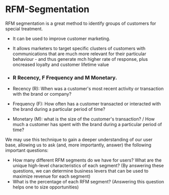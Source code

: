 # RFM-Segmentation

RFM segmentation is a great method to identify groups of customers for special treatment. 
  - It can be used to improve customer marketing.
   - It allows marketers to target specific clusters of customers with communications that are much more relevant for their particular behaviour - and thus generate mch higher rate of response, plus oncreased loyalty and customer lifetime value
  
 - ### R Recency, F Frequency and M Monetary.
  
- Recency (R): When was a customer's most recent activity or transaction with the brand or company?

- Frequency (F): How often has a customer transacted or interacted with the brand during a particular period of time?

- Monetary (M): what is the size of the customer's transaction? / How much a customer has spent with the brand during a particular period of time?


We may use this technique to gain a deeper understanding of our user base, allowing us to ask (and, more importantly, answer) the following important questions:
- How many different RFM segments do we have for users? What are the unique high-level characteristics of each segment? (By answering these questions, we can determine business levers that can be used to maximize revenue for each segment)
- What is the percentage of each RFM segment? (Answering this question helps one to size opportunities)
